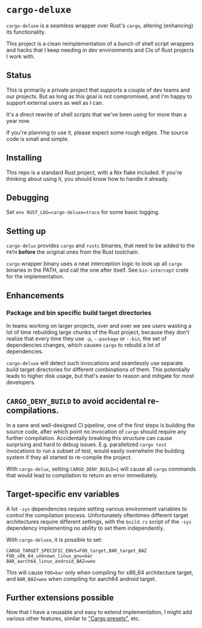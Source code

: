 # `cargo-deluxe`

`cargo-deluxe` is a seamless wrapper over Rust's `cargo`, altering (enhancing)
its functionality.

This project is a clean reimplementation of a bunch of shell script wrappers and
hacks that I keep needing in dev environments and CIs of Rust projects I work
with.

## Status

This is primarily a private project that supports a couple of dev teams and
our projects. But as long as this goal is not compromised, and I'm happy to
support external users as well as I can.

It's a direct rewrite of shell scripts that we've been using for more than a
year now.

If you're planning to use it, please expect some rough edges. The source code
is small and simple.

## Installing

This repo is a standard Rust project, with a Nix flake included. If you're thinking
about using it, you should know how to handle it already.

## Debugging

Set `env RUST_LOG=cargo-deluxe=trace` for some basic logging.

## Setting up

`cargo-delux` provides `cargo` and `rustc` binaries, that need to be added
to the `PATH` **before** the original ones from the Rust toolchain.

`cargo` wrapper binary uses a neat interception logic to look up all `cargo`
binaries in the PATH, and call the one after itself. See `bin-intercept` crate
for the implementation.


## Enhancements

### Package and bin specific build target directories

In teams working on larger projects, over and over we see users wasting a
lot of time rebuilding large chunks of the Rust project, because they don't
realize that every time they use `-p`, `--package` or `--bin`, the set of
dependencies changes, which causes `cargo` to rebuild a lot of dependencies.

`cargo-deluxe` will detect such invocations and seamlessly use separate
build target directories for different combinations of them. This potentially
leads to higher disk usage, but that's easier to reason and mitigate for
most developers.


## `CARGO_DENY_BUILD` to avoid accidental re-compilations.

In a sane and well-designed CI pipeline, one of the first steps is building the source
code, after which point no invocation of `cargo` should require any further compilation.
Accidentally breaking this structure can cause surprising and hard to debug issues. E.g.
parallelized `cargo test` invocations to run a subset of test, would easily overwhelm
the building system if they all started to re-compile the project.

With `cargo-delux`, setting `CARGO_DENY_BUILD=1` will cause all `cargo` commands that
would lead to compilation to return an error immediately.

## Target-specific env variables

A lot `-sys` dependencies require setting various environment variables to control
the compilation process. Unfortunately oftentimes different target architectures
require different settings, with the `build.rs` script of the `-sys` dependency
implementing no ability to set them independently.

With `cargo-deluxe`, it is possible to set:

```
CARGO_TARGET_SPECIFIC_ENVS=FOO_target,BAR_target_BAZ
FOO_x86_64_unknown_linux_gnu=bar
BAR_aarch64_linux_android_BAZ=woo
```

This will cause `FOO=bar` only when compiling for x86_64 architecture target,
and `BAR_BAZ=woo` when compiling for aarch64 android target.


## Further extensions possible

Now that I have a reusable and easy to extend implementation, I might
add various other features, similar to ["Cargo presets"](https://internals.rust-lang.org/t/pre-rfc-presets-for-cargo/20527), etc.
